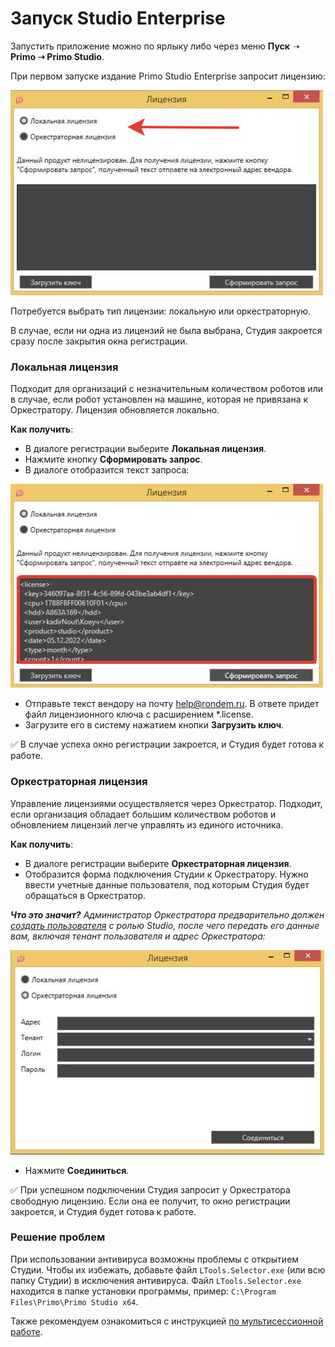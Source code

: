 # Запуск Studio Enterprise

Запустить приложение можно по ярлыку либо через меню **Пуск** ➝ **Primo ➝ Primo Studio**.

При первом запуске издание Primo Studio Enterprise запросит лицензию:

![](<../../.gitbook/assets/Лицензии в Студии.png>)

Потребуется выбрать тип лицензии: локальную или оркестраторную. 

В случае, если ни одна из лицензий не была выбрана, Студия закроется сразу после закрытия окна регистрации. 

### Локальная лицензия

Подходит для организаций с незначительным количеством роботов или в случае, если робот установлен на машине, которая не привязана к Оркестратору. Лицензия обновляется локально.
  
**Как получить**: 
* В диалоге регистрации выберите **Локальная лицензия**.
* Нажмите кнопку **Сформировать запрос**.
* В диалоге отобразится текст запроса:
    
![](<../../.gitbook/assets/текст-лицензии.png>)
    
* Отправьте текст вендору на почту [help@rondem.ru](mailto:help@rondem.ru). В ответе придет файл лицензионного ключа с расширением \*.license.
* Загрузите его в систему нажатием кнопки **Загрузить ключ**. 
    
:white_check_mark: В случае успеха окно регистрации закроется, и Студия будет готова к работе. 

### Оркестраторная лицензия

Управление лицензиями осуществляется через Оркестратор. Подходит, если организация обладает большим количеством роботов и обновлением лицензий легче управлять из единого источника.

**Как получить**: 
* В диалоге регистрации выберите **Оркестраторная лицензия**.
* Отобразится форма подключения Студии к Оркестратору. Нужно ввести учетные данные пользователя, под которым Студия будет обращаться в Оркестратор.

***Что это значит?** Администратор Оркестратора предварительно должен [создать пользователя](https://docs.primo-rpa.ru/primo-rpa/orchestrator/settings/users/orch-users) с ролью Studio, после чего передать его данные вам, включая тенант пользователя и адрес Оркестратора:*
   
![](<../../.gitbook/assets/оркестраторная-версия-Студии.png>)

* Нажмите **Соединиться**.

:white_check_mark: При успешном подключении Студия запросит у Оркестратора свободную лицензию. Если она ее получит, то окно регистрации закроется, и Студия будет готова к работе. 

### Решение проблем
При использовании антивируса возможны проблемы с открытием Студии. Чтобы их избежать, добавьте файл `LTools.Selector.exe` (или всю папку Студии) в исключения антивируса. Файл `LTools.Selector.exe` находится в папке установки программы, пример: `C:\Program Files\Primo\Primo Studio x64`.

Также рекомендуем ознакомиться с инструкцией [по мультисессионной работе](https://docs.primo-rpa.ru/primo-rpa/primo-studio/settings/multisession).

